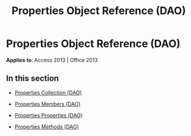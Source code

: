 ﻿---
title: Properties Object Reference (DAO)
TOCTitle: Properties Object
ms:assetid: dbd58d66-9566-41cd-82e2-bfc0c8778867
ms:mtpsurl: https://msdn.microsoft.com/library/Dn125748(v=office.15)
ms:contentKeyID: 52074621
ms.date: 09/18/2015
mtps_version: v=office.15
---

# Properties Object Reference (DAO)


**Applies to**: Access 2013 | Office 2013

## In this section

  - [Properties Collection (DAO)](properties-collection-dao.md)

  - [Properties Members (DAO)](properties-members-dao.md)

  - [Properties Properties (DAO)](properties-properties-dao.md)

  - [Properties Methods (DAO)](properties-methods-dao.md)

